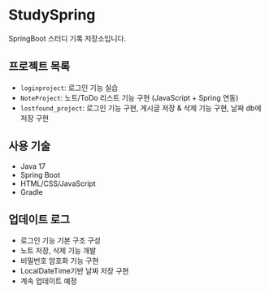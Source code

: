 # StudySpring

SpringBoot 스터디 기록 저장소입니다.

## 프로젝트 목록
- `loginproject`: 로그인 기능 실습
- `NoteProject`: 노트/ToDo 리스트 기능 구현 (JavaScript + Spring 연동)
- `lostfound_project`: 로그인 기능 구현, 게시글 저장 & 삭제 기능 구현, 날짜 db에 저장 구현

## 사용 기술
- Java 17
- Spring Boot
- HTML/CSS/JavaScript
- Gradle

## 업데이트 로그
- 로그인 기능 기본 구조 구성
- 노트 저장, 삭제 기능 개발
- 비밀번호 암호화 기능 구현
- LocalDateTime기반 날짜 저장 구현
- 계속 업데이트 예정
